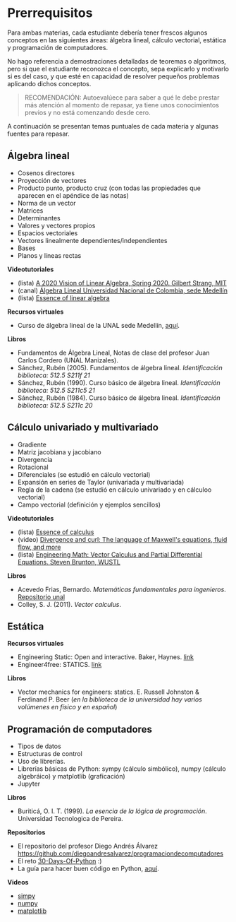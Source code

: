 # Prerrequisitos

Para ambas materias, cada estudiante debería tener frescos algunos conceptos en las siguientes áreas: álgebra lineal, cálculo vectorial, estática y programación de computadores. 

No hago referencia a demostraciones detalladas de teoremas o algoritmos, pero si que el estudiante reconozca el concepto, sepa explicarlo y motivarlo si es del caso, y que esté en capacidad de resolver pequeños problemas aplicando dichos conceptos. 

>RECOMENDACIÓN: Autoevalúece para saber a qué le debe prestar más atención al momento de repasar, ya tiene unos conocimientos previos y no está comenzando desde cero.

A continuación se presentan temas puntuales de cada materia y algunas fuentes para repasar.

## Álgebra lineal

- Cosenos directores
- Proyección de vectores
- Producto punto, producto cruz (con todas las propiedades que aparecen en el apéndice de las notas)
- Norma de un vector
- Matrices
- Determinantes
- Valores y vectores propios
- Espacios vectoriales
- Vectores linealmente dependientes/independientes
- Bases
- Planos y líneas rectas

**Videotutoriales**
- (lista) [A 2020 Vision of Linear Algebra, Spring 2020. Gilbert Strang, MIT](https://www.youtube.com/playlist?list=PLUl4u3cNGP61iQEFiWLE21EJCxwmWvvek)
- (canal) [Álgebra Lineal Universidad Nacional de Colombia, sede Medellín](https://www.youtube.com/channel/UCsE2po3zBjPxGYMH8UWJQ6w)
- (lista) [Essence of linear algebra](https://www.youtube.com/playlist?list=PLZHQObOWTQDPD3MizzM2xVFitgF8hE_ab)

**Recursos virtuales**
- Curso de álgebra lineal de la UNAL sede Medellín, [aquí](https://ciencias.medellin.unal.edu.co/cursos/algebra-lineal/clases.html).

**Libros**
- Fundamentos de Álgebra Lineal, Notas de clase del profesor Juan Carlos Cordero (UNAL Manizales).
- Sánchez, Rubén (2005). Fundamentos de álgebra lineal. *Identificación biblioteca: 512.5 S211f 21*
- Sánchez, Rubén (1990). Curso básico de álgebra lineal. *Identificación biblioteca: 512.5 S211c5 21*
- Sánchez, Rubén (1984). Curso básico de álgebra lineal. *Identificación biblioteca: 512.5 S211c 20*



## Cálculo univariado y multivariado

- Gradiente
- Matriz jacobiana y jacobiano
- Divergencia
- Rotacional
- Diferenciales (se estudió en cálculo vectorial)
- Expansión en series de Taylor (univariada y multivariada)
- Regla de la cadena (se estudió en cálculo univariado y en cálculoo vectorial)
- Campo vectorial (definición y ejemplos sencillos)

**Videotutoriales**
- (lista) [Essence of calculus](https://youtube.com/playlist?list=PLZHQObOWTQDMsr9K-rj53DwVRMYO3t5Yr)
- (video) [Divergence and curl: The language of Maxwell's equations, fluid flow, and more](https://www.youtube.com/watch?v=rB83DpBJQsE&ab_channel=3Blue1Brown)
- (lista) [Engineering Math: Vector Calculus and Partial Differential Equations. Steven Brunton, WUSTL](https://youtube.com/playlist?list=PLMrJAkhIeNNQromC4WswpU1krLOq5Ro6S)

**Libros**
* Acevedo Frias, Bernardo. *Matemáticas fundamentales para ingenieros*. [Repositorio unal](https://repositorio.unal.edu.co/bitstream/handle/unal/7173/bernardoacevedofrias.2003.pdf?sequence=1&isAllowed=y)
* Colley, S. J. (2011). *Vector calculus*.



## Estática

**Recursos virtuales**
- Engineering Static: Open and interactive. Baker, Haynes. [link](https://engineeringstatics.org/Chapter_01.html)
- Engineer4free: STATICS. [link](https://www.engineer4free.com/statics.html)

**Libros**
- Vector mechanics for engineers: statics. E. Russell Johnston & Ferdinand P. Beer (*en la biblioteca de la universidad hay varios volúmenes en físico y en español*)


## Programación de computadores
- Tipos de datos
- Estructuras de control
- Uso de librerías.
- Librerías básicas de Python: sympy (cálculo simbólico), numpy (cálculo algebráico) y matplotlib (graficación)
- Jupyter

**Libros**
- Buriticá, O. I. T. (1999). *La esencia de la lógica de programación*. Universidad Tecnologica de Pereira.

**Repositorios**
- El repositorio del profesor Diego Andrés Álvarez <https://github.com/diegoandresalvarez/programaciondecomputadores>
- El reto [30-Days-Of-Python](https://github.com/Asabeneh/30-Days-Of-Python) :)
- La guía para hacer buen código en Python, [aquí](http://web.archive.org/web/20111010053227/http://jaynes.colorado.edu/PythonGuidelines.html#module_formatting).

**Videos**
- [simpy](https://www.youtube.com/watch?v=1yBPEPhq54M&ab_channel=Mr.PSolver)
- [numpy](https://www.youtube.com/watch?v=DcfYgePyedM&ab_channel=Mr.PSolver)
- [matplotlib](https://www.youtube.com/watch?v=cTJBJH8hacc&ab_channel=Mr.PSolver)
